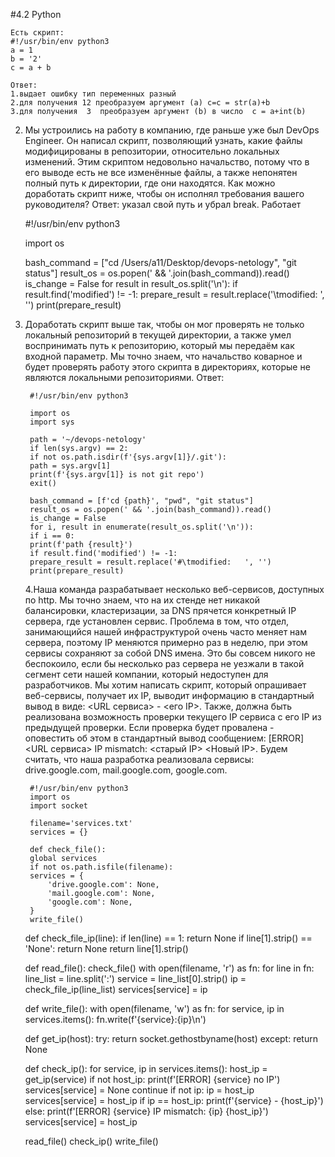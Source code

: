 #4.2 Python

    Есть скрипт:
    #!/usr/bin/env python3
    a = 1
    b = '2'
    c = a + b

    Ответ:
    1.выдает ошибку тип переменных разный
    2.для получения 12 преобразуем аргумент (а) с=c = str(a)+b
    3.для получения  3  преобразуем аргумент (b) в число  c = a+int(b)
 
2. Мы устроились на работу в компанию, где раньше уже был DevOps Engineer. Он написал скрипт, позволяющий узнать, какие файлы модифицированы в репозитории, относительно локальных изменений. Этим скриптом недовольно начальство, потому что в его выводе есть не все изменённые файлы, а также непонятен полный путь к директории, где они находятся. Как можно доработать скрипт ниже, чтобы он исполнял требования вашего руководителя?
    Ответ: указал свой путь и убрал break. Работает



    #!/usr/bin/env python3
 
    import os
 
    bash_command = ["cd /Users/a11/Desktop/devops-netology", "git status"]
    result_os = os.popen(' && '.join(bash_command)).read()
    is_change = False
    for result in result_os.split('\n'):
    if result.find('modified') != -1:
        prepare_result = result.replace('\tmodified:   ', '')
        print(prepare_result)
 
3. Доработать скрипт выше так, чтобы он мог проверять не только локальный репозиторий в текущей директории, а также умел воспринимать путь к репозиторию, который мы передаём как входной параметр. Мы точно знаем, что начальство коварное и будет проверять работу этого скрипта в директориях, которые не являются локальными репозиториями.
    Ответ:
 
        #!/usr/bin/env python3
 
        import os
        import sys
 
        path = '~/devops-netology'
        if len(sys.argv) == 2:
        if not os.path.isdir(f'{sys.argv[1]}/.git'):
        path = sys.argv[1]
        print(f'{sys.argv[1]} is not git repo')
        exit()
 
        bash_command = [f'cd {path}', "pwd", "git status"]
        result_os = os.popen(' && '.join(bash_command)).read()
        is_change = False
        for i, result in enumerate(result_os.split('\n')):
        if i == 0:
        print(f'path {result}')
        if result.find('modified') != -1:
        prepare_result = result.replace('#\tmodified:   ', '')
        print(prepare_result)
 
    4.Наша команда разрабатывает несколько веб-сервисов, доступных по http. Мы точно знаем, что на их стенде нет никакой балансировки, кластеризации, за DNS прячется конкретный IP сервера, где установлен сервис. Проблема в том, что отдел, занимающийся нашей инфраструктурой очень часто меняет нам сервера, поэтому IP меняются примерно раз в неделю, при этом сервисы сохраняют за собой DNS имена. Это бы совсем никого не беспокоило, если бы несколько раз сервера не уезжали в такой сегмент сети нашей компании, который недоступен для разработчиков. Мы хотим написать скрипт, который опрашивает веб-сервисы, получает их IP, выводит информацию в стандартный вывод в виде: <URL сервиса> - <его IP>. Также, должна быть реализована возможность проверки текущего IP сервиса c его IP из предыдущей проверки. Если проверка будет провалена - оповестить об этом в стандартный вывод сообщением: [ERROR] <URL сервиса> IP mismatch: <старый IP> <Новый IP>. Будем считать, что наша разработка реализовала сервисы: drive.google.com, mail.google.com, google.com.
        
        #!/usr/bin/env python3
        import os
        import socket
 
        filename='services.txt'
        services = {}
 
        def check_file():
        global services
        if not os.path.isfile(filename):
        services = {
            'drive.google.com': None,
            'mail.google.com': None,
            'google.com': None,
        }
        write_file()
 
 
    def check_file_ip(line):
    if len(line) == 1:
        return None
    if line[1].strip() == 'None':
        return None
    return line[1].strip()
 
 
    def read_file():
    check_file()
    with open(filename, 'r') as fn:
        for line in fn:
            line_list = line.split(':')
            service = line_list[0].strip()
            ip = check_file_ip(line_list)
            services[service] = ip
 
 
    def write_file():
    with open(filename, 'w') as fn:
        for service, ip in services.items():
            fn.write(f'{service}:{ip}\n')
 
 
    def get_ip(host):
    try:
        return socket.gethostbyname(host)
    except:
        return None
 
 
    def check_ip():
    for service, ip in services.items():
        host_ip = get_ip(service)
        if not host_ip:
            print(f'[ERROR] {service} no IP')
    services[service] = None
            continue
        if not ip:
            ip = host_ip
            services[service] = host_ip
        if ip == host_ip:
            print(f'{service} - {host_ip}')
        else:
            print(f'[ERROR] {service} IP mismatch: {ip} {host_ip}')
            services[service] = host_ip
 
 
 
    read_file()
    check_ip()
    write_file()
 
